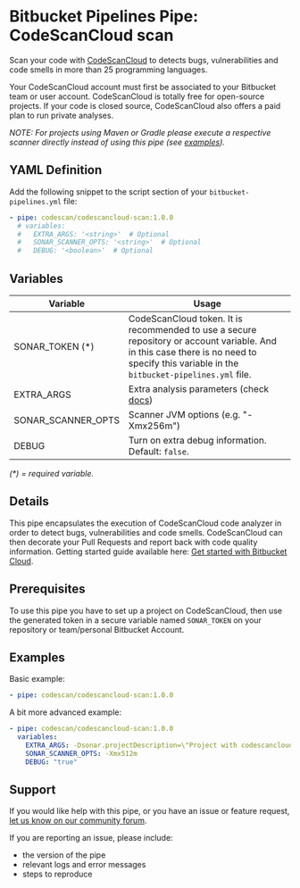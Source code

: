 # Bitbucket Pipelines Pipe: CodeScanCloud scan

Scan your code with [CodeScanCloud](https://app.codescan.io) to detects bugs, vulnerabilities and code smells in more than 25 programming languages.

Your CodeScanCloud account must first be associated to your Bitbucket team or user account. CodeScanCloud is totally free for open-source projects. If your code is closed source, CodeScanCloud also offers a paid plan to run private analyses.

_NOTE: For projects using Maven or Gradle please execute a respective scanner directly instead of using this pipe (see [examples](https://bitbucket.org/account/user/sonarsource/projects/SAMPLES))._

## YAML Definition

Add the following snippet to the script section of your `bitbucket-pipelines.yml` file:

```yaml
- pipe: codescan/codescancloud-scan:1.0.0
  # variables:
  #   EXTRA_ARGS: '<string>'  # Optional
  #   SONAR_SCANNER_OPTS: '<string>'  # Optional
  #   DEBUG: '<boolean>'  # Optional
```

## Variables

| Variable           | Usage                                                       |
| --------------------- | ----------------------------------------------------------- |
| SONAR_TOKEN (*) | CodeScanCloud token. It is recommended to use a secure repository or account variable. And in this case there is no need to specify this variable in the `bitbucket-pipelines.yml` file. |
| EXTRA_ARGS      | Extra analysis parameters (check [docs](https://app.codescan.io/documentation/analysis/analysis-parameters/)) |
| SONAR_SCANNER_OPTS      | Scanner JVM options (e.g. "-Xmx256m") |
| DEBUG           | Turn on extra debug information. Default: `false`. | 

_(*) = required variable._

## Details

This pipe encapsulates the execution of CodeScanCloud code analyzer in order to detect bugs, vulnerabilities and code smells. CodeScanCloud can then decorate your Pull Requests and report back with code quality information. Getting started guide available here: [Get started with Bitbucket Cloud](https://app.codescan.io/documentation/integrations/bitbucketcloud/).

## Prerequisites

To use this pipe you have to set up a project on CodeScanCloud, then use the generated token in a secure variable named `SONAR_TOKEN` on your repository or team/personal Bitbucket Account.

## Examples

Basic example:

```yaml
- pipe: codescan/codescancloud-scan:1.0.0
```

A bit more advanced example:

```yaml
- pipe: codescan/codescancloud-scan:1.0.0
  variables:
    EXTRA_ARGS: -Dsonar.projectDescription=\"Project with codescancloud-scan pipe\" -Dsonar.eslint.reportPaths=\"report.json\"
    SONAR_SCANNER_OPTS: -Xmx512m
    DEBUG: "true"
```

## Support

If you would like help with this pipe, or you have an issue or feature request, [let us know on our community forum](https://community.sonarsource.com/tags/c/help/sc/bitbucket).

If you are reporting an issue, please include:

* the version of the pipe
* relevant logs and error messages
* steps to reproduce
